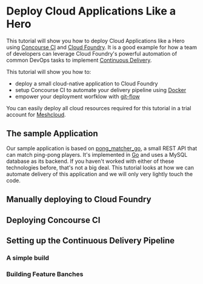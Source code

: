 # Deploy Cloud Applications Like a Hero

This tutorial will show you how to deploy Cloud Applications like a Hero using [Concourse CI](http://concourse.ci/) and [Cloud Foundry](https://www.cloudfoundry.org/get-started/). It is a good example for how a team of developers can leverage Cloud Foundry's powerful automation of common DevOps tasks to implement [Continuous Delivery](https://continuousdelivery.com/).

This tutorial will show you how to: 
- deploy a small cloud-native application to Cloud Foundry
- setup Concourse CI to automate your delivery pipeline using [Docker](https://www.docker.com/)
- empower your deployment worfklow with [git-flow](http://nvie.com/posts/a-successful-git-branching-model/) 

You can easily deploy all cloud resources required for this tutorial in a trial account for [Meshcloud](https://www.meshcloud.io).

## The sample Application
Our sample application is based on [pong_matcher_go](https://github.com/cloudfoundry-samples/pong_matcher_go), a small REST API that can match ping-pong players. It's implemented in [Go](https://golang.org/) and uses a MySQL database as its backend. If you haven't worked with either of these technologies before, that's not a big deal. This tutorial looks at how we can automate delivery of this application and we will only very lightly touch the code. 

## Manually deploying to Cloud Foundry

## Deploying Concourse CI

## Setting up the Continuous Delivery Pipeline

### A simple build

### Building Feature Banches
